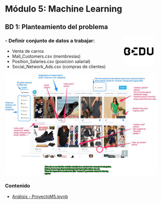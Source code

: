 # Módulo 5: Machine Learning

## BD 1: Planteamiento del problema 

<img src="../img/bedu.jpg" align="right" height="100" width="100" hspace="10">
<div style="text-align: justify;">

### - Definir conjunto de datos a trabajar: 
- Venta de carros
- Mall_Customers.csv (membresías)
- Position_Salaries.csv (posicion salarial)
- Social_Network_Ads.csv (compras de clientes)

<img src="../img/M2/M2.jpg" width="1000">

### Contenido

- [Análisis - ProyectoM5.ipynb](ProyectoM5.ipynb) 

